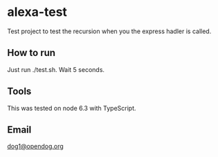 # alexa-test

Test project to test the recursion when you the express hadler is called.

## How to run

Just run ./test.sh. Wait 5 seconds.

## Tools

This was tested on node 6.3 with TypeScript.

## Email

dog1@opendog.org

